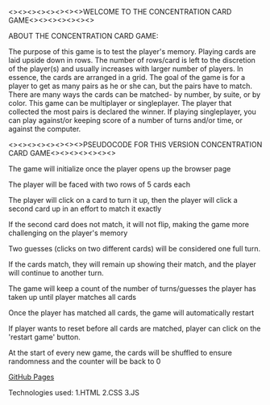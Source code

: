 <><><><><><><><>WELCOME TO THE CONCENTRATION CARD GAME<><><><><><><>

ABOUT THE CONCENTRATION CARD GAME:

The purpose of this game is to test the player's memory. 
Playing cards are laid upside down in rows. 
The number of rows/card is left to the discretion of the player(s) and usually increases with larger number of players. 
In essence, the cards are arranged in a grid.
The goal of the game is for a player to get as many pairs as he or she can, but the pairs have to match.
There are many ways the cards can be matched- by number, by suite, or by color. 
This game can be multiplayer or singleplayer.
The player that collected the most pairs is declared the winner.
If playing singleplayer, you can play against/or keeping score of a number of turns and/or time, or against the computer.


<><><><><><><><>PSEUDOCODE FOR THIS VERSION CONCENTRATION CARD GAME<><><><><><><>

The game will initialize once the player opens up the browser page

The player will be faced with two rows of 5 cards each

The player will click on a card to turn it up, then the player will click a second card up in an effort to match it exactly

If the second card does not match, it will not flip, making the game more challenging on the player's memory

Two guesses (clicks on two different cards) will be considered one full turn.

If the cards match, they will remain up showing their match, and the player will continue to another turn.

The game will keep a count of the number of turns/guesses the player has taken up until player matches all cards

Once the player has matched all cards, the game will automatically restart

If player wants to reset before all cards are matched, player can click on the 'restart game' button.

At the start of every new game, the cards will be shuffled to ensure randomness and the counter will be back to 0 




<a href="https://fernricaurte.github.io/Project-1-Concentration/" target="_blank">GitHub Pages</a>

Technologies used:
1.HTML
2.CSS
3.JS

